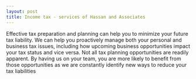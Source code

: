 ```yaml
---
layout: post
title: Income tax - services of Hassan and Associates
---
```


Effective tax preparation and planning can help you to minimize your future tax liability. We can help you proactively manage both your personal and business tax issues, including how upcoming business opportunities impact your tax status and vice versa. Not all tax planning opportunities are readily apparent. By having us on your team, you are more likely to benefit from those opportunities as we are constantly identify new ways to reduce your tax liabilities